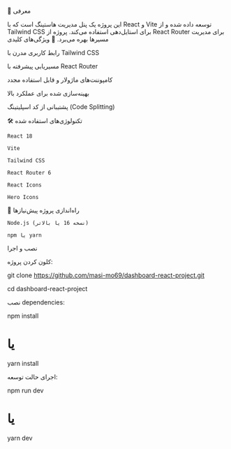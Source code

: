
📌 معرفی

این پروژه یک پنل مدیریت هاستینگ است که با React و Vite توسعه داده شده و از Tailwind CSS برای استایل‌دهی استفاده می‌کند. پروژه از React Router برای مدیریت مسیرها بهره می‌برد.
🚀 ویژگی‌های کلیدی

رابط کاربری مدرن با Tailwind CSS

مسیریابی پیشرفته با React Router

کامپوننت‌های ماژولار و قابل استفاده مجدد

بهینه‌سازی شده برای عملکرد بالا

پشتیبانی از کد اسپلیتینگ (Code Splitting)

🛠️ تکنولوژی‌های استفاده شده

    React 18

    Vite

    Tailwind CSS

    React Router 6

    React Icons

    Hero Icons

🚀 راه‌اندازی پروژه
پیش‌نیازها

    Node.js (نسخه 16 یا بالاتر)

    npm یا yarn

نصب و اجرا

کلون کردن پروژه:



git clone https://github.com/masi-mo69/dashboard-react-project.git

cd dashboard-react-project

نصب dependencies:



npm install
# یا
yarn install

اجرای حالت توسعه:



npm run dev
# یا
yarn dev
